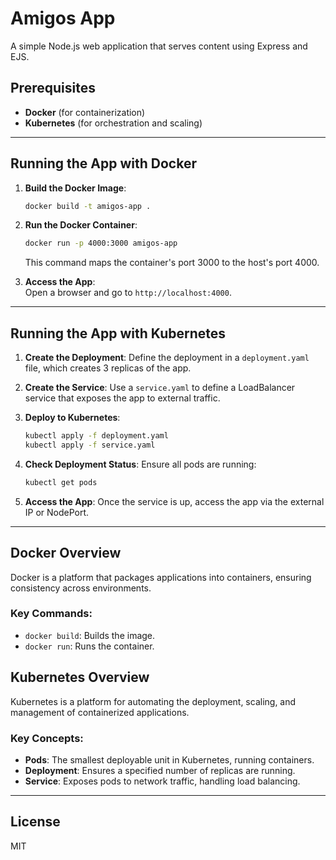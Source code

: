 
# Amigos App

A simple Node.js web application that serves content using Express and EJS.

## Prerequisites
- **Docker** (for containerization)
- **Kubernetes** (for orchestration and scaling)

---

## Running the App with Docker

1. **Build the Docker Image**:
   ```bash
   docker build -t amigos-app .
   ```

2. **Run the Docker Container**:
   ```bash
   docker run -p 4000:3000 amigos-app
   ```
   This command maps the container's port 3000 to the host's port 4000.

3. **Access the App**:  
   Open a browser and go to `http://localhost:4000`.

---

## Running the App with Kubernetes

1. **Create the Deployment**:
   Define the deployment in a `deployment.yaml` file, which creates 3 replicas of the app.

2. **Create the Service**:
   Use a `service.yaml` to define a LoadBalancer service that exposes the app to external traffic.

3. **Deploy to Kubernetes**:
   ```bash
   kubectl apply -f deployment.yaml
   kubectl apply -f service.yaml
   ```

4. **Check Deployment Status**:
   Ensure all pods are running:
   ```bash
   kubectl get pods
   ```

5. **Access the App**:
   Once the service is up, access the app via the external IP or NodePort.

---

## Docker Overview
Docker is a platform that packages applications into containers, ensuring consistency across environments.

### Key Commands:
- `docker build`: Builds the image.
- `docker run`: Runs the container.
  
## Kubernetes Overview
Kubernetes is a platform for automating the deployment, scaling, and management of containerized applications.

### Key Concepts:
- **Pods**: The smallest deployable unit in Kubernetes, running containers.
- **Deployment**: Ensures a specified number of replicas are running.
- **Service**: Exposes pods to network traffic, handling load balancing.

---

## License
MIT
